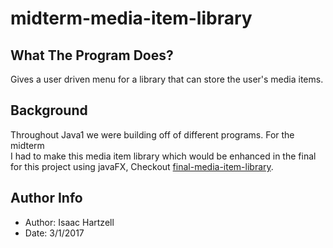 # midterm-media-item-library

## What The Program Does?
Gives a user driven menu for a library that can store the user's media items.

## Background
Throughout Java1 we were building off of different programs. For the midterm\
I had to make this media item library which would be enhanced in the final\
for this project using javaFX, Checkout [final-media-item-library](https://github.com/ihartzell/final-media-item-library).

## Author Info
- Author: Isaac Hartzell
- Date: 3/1/2017
